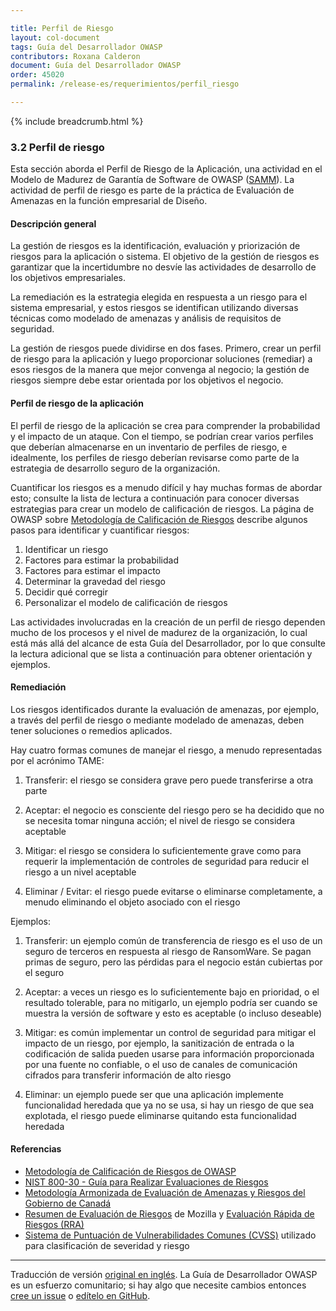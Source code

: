 ```yaml
---

title: Perfil de Riesgo
layout: col-document
tags: Guía del Desarrollador OWASP
contributors: Roxana Calderon
document: Guía del Desarrollador OWASP
order: 45020
permalink: /release-es/requerimientos/perfil_riesgo

---
```


{% include breadcrumb.html %}

### 3.2 Perfil de riesgo

Esta sección aborda el Perfil de Riesgo de la Aplicación,
una actividad en el Modelo de Madurez de Garantía de Software de OWASP ([SAMM][samm]).
La actividad de perfil de riesgo es parte de la práctica de Evaluación de Amenazas en la función empresarial de Diseño.

#### Descripción general

La gestión de riesgos es la identificación, evaluación y priorización de riesgos para la aplicación o sistema.
El objetivo de la gestión de riesgos es garantizar que la incertidumbre no desvíe las actividades de desarrollo
de los objetivos empresariales.

La remediación es la estrategia elegida en respuesta a un riesgo para el sistema empresarial,
y estos riesgos se identifican utilizando diversas técnicas como modelado de amenazas
y análisis de requisitos de seguridad.

La gestión de riesgos puede dividirse en dos fases. Primero, crear un perfil de riesgo para la aplicación
y luego proporcionar soluciones (remediar) a esos riesgos de la manera que mejor convenga al negocio;
la gestión de riesgos siempre debe estar orientada por los objetivos el negocio.

#### Perfil de riesgo de la aplicación

El perfil de riesgo de la aplicación se crea para comprender la probabilidad y el impacto de un ataque.
Con el tiempo, se podrían crear varios perfiles que deberían almacenarse en un inventario de perfiles de riesgo,
e idealmente, los perfiles de riesgo deberían revisarse como parte de la estrategia
de desarrollo seguro de la organización.

Cuantificar los riesgos es a menudo difícil y hay muchas formas de abordar esto;
consulte la lista de lectura a continuación para conocer diversas estrategias
para crear un modelo de calificación de riesgos.
La página de OWASP sobre [Metodología de Calificación de Riesgos][rrm] describe
algunos pasos para identificar y cuantificar riesgos:

1. Identificar un riesgo
2. Factores para estimar la probabilidad
3. Factores para estimar el impacto
4. Determinar la gravedad del riesgo
5. Decidir qué corregir
6. Personalizar el modelo de calificación de riesgos

Las actividades involucradas en la creación de un perfil de riesgo dependen mucho de los procesos
y el nivel de madurez de la organización, lo cual está más allá del alcance de esta
Guía del Desarrollador, por lo que consulte la lectura adicional que se lista a continuación
para obtener orientación y ejemplos.

#### Remediación

Los riesgos identificados durante la evaluación de amenazas, por ejemplo,
a través del perfil de riesgo o mediante modelado de amenazas,
deben tener soluciones o remedios aplicados.

Hay cuatro formas comunes de manejar el riesgo, a menudo representadas por el acrónimo TAME:

1. Transferir: el riesgo se considera grave pero puede transferirse a otra parte

2. Aceptar: el negocio es consciente del riesgo pero se ha decidido que no se necesita tomar ninguna acción;
    el nivel de riesgo se considera aceptable

3. Mitigar: el riesgo se considera lo suficientemente grave como para requerir la implementación de controles de seguridad
    para reducir el riesgo a un nivel aceptable

4. Eliminar / Evitar: el riesgo puede evitarse o eliminarse completamente,
    a menudo eliminando el objeto asociado con el riesgo

Ejemplos:

1. Transferir: un ejemplo común de transferencia de riesgo es el uso de un seguro de terceros
    en respuesta al riesgo de RansomWare.
    Se pagan primas de seguro, pero las pérdidas para el negocio están cubiertas por el seguro

2. Aceptar: a veces un riesgo es lo suficientemente bajo en prioridad, o el resultado tolerable, para no mitigarlo,
    un ejemplo podría ser cuando se muestra la versión de software y esto es aceptable (o incluso deseable)

3. Mitigar: es común implementar un control de seguridad para mitigar el impacto de un riesgo, por ejemplo,
    la sanitización de entrada o la codificación de salida pueden usarse para información proporcionada
    por una fuente no confiable, o el uso de canales de comunicación cifrados para transferir información de alto riesgo

4. Eliminar: un ejemplo puede ser que una aplicación implemente funcionalidad heredada que ya no se usa,
    si hay un riesgo de que sea explotada, el riesgo puede eliminarse quitando esta funcionalidad heredada

#### Referencias

* [Metodología de Calificación de Riesgos de OWASP][rrm]
* [NIST 800-30 - Guía para Realizar Evaluaciones de Riesgos][nist]
* [Metodología Armonizada de Evaluación de Amenazas y Riesgos del Gobierno de Canadá][tra]
* [Resumen de Evaluación de Riesgos][rrs] de Mozilla y [Evaluación Rápida de Riesgos (RRA)][rra]
* [Sistema de Puntuación de Vulnerabilidades Comunes (CVSS)][cvss] utilizado para clasificación de severidad y riesgo

----

Traducción de versión [original en inglés][release0502].
La Guía de Desarrollador OWASP es un esfuerzo comunitario; si hay algo que necesite cambios
entonces [cree un issue][issue0502] o [edítelo en GitHub][edit0502].

[release0502]: https://github.com/OWASP/www-project-developer-guide/blob/main/release/05-requirements/02-risk.md
[cvss]: https://www.first.org/cvss/
[issue0502]: https://github.com/OWASP/www-project-developer-guide/issues/new?labels=enhancement&template=request.md&title=Update:%2005-requirements/02-risk
[nist]: https://csrc.nist.gov/publications/detail/sp/800-30/rev-1/final
[edit0502]: https://github.com/OWASP/www-project-developer-guide/blob/main/draft/05-requirements/02-risk.md
[rra]: https://infosec.mozilla.org/guidelines/risk/rapid_risk_assessment.html
[rrm]: https://owasp.org/www-community/OWASP_Risk_Rating_Methodology
[rrs]: https://infosec.mozilla.org/guidelines/assessing_security_risk
[samm]: https://owaspsamm.org/about/
[tra]: https://cyber.gc.ca/en/guidance/harmonized-tra-methodology-tra-1
